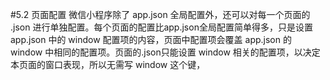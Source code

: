 #5.2 页面配置
微信小程序除了 app.json 全局配置外，还可以对每一个页面的 .json 进行单独配置。每个页面的配置比app.json全局配置简单得多，只是设置 app.json 中的 window 配置项的内容，页面中配置项会覆盖 app.json 的 window 中相同的配置项。页面的.json只能设置 window 相关的配置项，以决定本页面的窗口表现，所以无需写 window 这个键，


